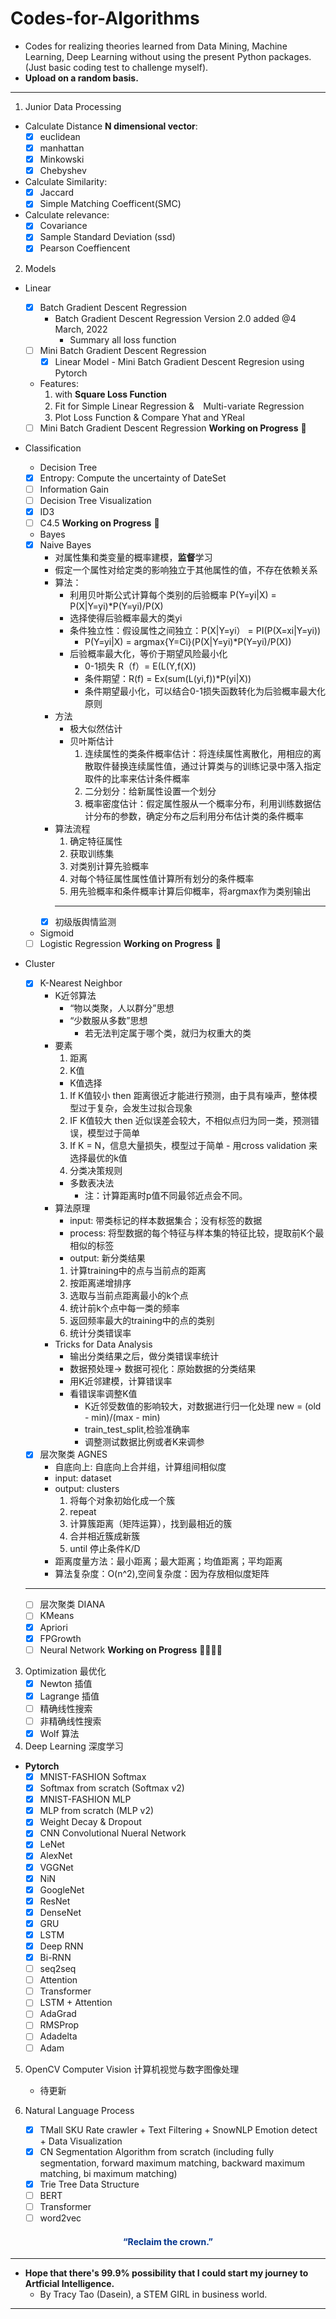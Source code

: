 # Codes-for-Algorithms
- Codes for realizing theories learned from Data Mining, Machine Learning, Deep Learning without using the present Python packages. (Just basic coding test to challenge myself).
- **Upload on a random basis.**

--------

1. Junior Data Processing
  - Calculate Distance **N dimensional vector**:
    - [x] euclidean
    - [x] manhattan
    - [x] Minkowski
    - [x] Chebyshev
  - Calculate Similarity: 
    - [x] Jaccard
    - [x] Simple Matching Coefficent(SMC) 
  - Calculate relevance:
    - [x] Covariance
    - [x] Sample Standard Deviation (ssd)
    - [x] Pearson Coeffiencent 
2. Models
  - Linear
    - [x] Batch Gradient Descent Regression 
      - Batch Gradient Descent Regression Version 2.0 added @4 March, 2022 
        - Summary all loss function   
    - [ ] Mini Batch Gradient Descent Regression
      - [x] Linear Model - Mini Batch Gradient Descent Regresion using Pytorch  
    - Features:
      1. with **Square Loss Function**
      2. Fit for Simple Linear Regression &　Multi-variate Regression
      4. Plot Loss Function & Compare Yhat and YReal

    - [ ] Mini Batch Gradient Descent Regression **Working on Progress** 🦾
  - Classification
    - Decision Tree 
     - [x] Entropy: Compute the uncertainty of DateSet 
     - [ ] Information Gain
     - [ ] Decision Tree Visualization 
     - [x] ID3 
     - [ ] C4.5 **Working on Progress** 🦾
    - Bayes
     - [x] Naive Bayes
       - 对属性集和类变量的概率建模，**监督**学习
       - 假定一个属性对给定类的影响独立于其他属性的值，不存在依赖关系
       - 算法：
         - 利用贝叶斯公式计算每个类别的后验概率 P(Y=yi|X) = P(X|Y=yi)*P(Y=yi)/P(X)
         - 选择使得后验概率最大的类yi
         - 条件独立性：假设属性之间独立：P(X|Y=yi） = PI(P(X=xi|Y=yi))
            - P(Y=yi|X) = argmax{Y=Ci}(P(X|Y=yi)*P(Y=yi)/P(X))
         - 后验概率最大化，等价于期望风险最小化
            - 0-1损失 R（f）= E(L(Y,f(X))
            - 条件期望：R(f) = Ex(sum(L(yi,f))*P(yi|X))
            - 条件期望最小化，可以结合0-1损失函数转化为后验概率最大化原则
        - 方法
          - 极大似然估计
          - 贝叶斯估计
            1. 连续属性的类条件概率估计：将连续属性离散化，用相应的离散取件替换连续属性值，通过计算类与的训练记录中落入指定取件的比率来估计条件概率
            2. 二分划分：给新属性设置一个划分
            3. 概率密度估计：假定属性服从一个概率分布，利用训练数据估计分布的参数，确定分布之后利用分布估计类的条件概率
        - 算法流程
          1. 确定特征属性
          2. 获取训练集
          3. 对类别计算先验概率
          4. 对每个特征属性属性值计算所有划分的条件概率
          5. 用先验概率和条件概率计算后仰概率，将argmax作为类别输出
          -----
         - [x] 初级版舆情监测 
    - Sigmoid
     - [ ] Logistic Regression **Working on Progress** 🦾
  - Cluster
    - [x] K-Nearest Neighbor
        - K近邻算法
          - “物以类聚，人以群分”思想
          - “少数服从多数”思想
            - 若无法判定属于哪个类，就归为权重大的类
        - 要素
          1. 距离
          2. K值
            - K值选择
            1. If K值较小 then 距离很近才能进行预测，由于具有噪声，整体模型过于复杂，会发生过拟合现象
            2. IF K值较大 then 近似误差会较大，不相似点归为同一类，预测错误，模型过于简单
            3. If K = N，信息大量损失，模型过于简单
              - 用cross validation 来选择最优的k值
          3. 分类决策规则
          - 多数表决法
            - 注：计算距离时p值不同最邻近点会不同。
        - 算法原理
          - input: 带类标记的样本数据集合；没有标签的数据
          - process: 将型数据的每个特征与样本集的特征比较，提取前K个最相似的标签
          - output: 新分类结果
          1. 计算training中的点与当前点的距离
          2. 按距离递增排序
          3. 选取与当前点距离最小的k个点
          4. 统计前k个点中每一类的频率
          5. 返回频率最大的training中的点的类别
          6. 统计分类错误率
        - Tricks for Data Analysis
          - 输出分类结果之后，做分类错误率统计
          - 数据预处理-> 数据可视化：原始数据的分类结果
          - 用K近邻建模，计算错误率
          - 看错误率调整K值
            - K近邻受数值的影响较大，对数据进行归一化处理 new = (old - min)/(max - min)
            - train_test_split,检验准确率
            - 调整测试数据比例或者K来调参
    - [x] 层次聚类 AGNES
        - 自底向上: 自底向上合并组，计算组间相似度
        - input: dataset
        - output: clusters
          1. 将每个对象初始化成一个簇
          2. repeat
          3. 计算簇距离（矩阵运算），找到最相近的簇
          4. 合并相近簇成新簇
          5. until 停止条件K/D
        - 距离度量方法：最小距离；最大距离；均值距离；平均距离
        - 算法复杂度：O(n^2),空间复杂度：因为存放相似度矩阵
    ------
    - [ ] 层次聚类 DIANA 
    - [ ] KMeans
    - [x] Apriori
    - [x] FPGrowth  
    - [ ] Neural Network **Working on Progress** 👻👻👻👻
3. Optimization 最优化
    - [x] Newton 插值
    - [x] Lagrange 插值
    - [ ] 精确线性搜索
    - [ ] 非精确线性搜索
    - [x] Wolf 算法

4. Deep Learning 深度学习
- **Pytorch** 
  - [x] MNIST-FASHION Softmax
  - [x] Softmax from scratch (Softmax v2)
  - [x] MNIST-FASHION MLP 
  - [x] MLP from scratch (MLP v2)
  - [x] Weight Decay & Dropout
  - [x] CNN Convolutional Nueral Network 
  - [x] LeNet
  - [x] AlexNet
  - [x] VGGNet
  - [x] NiN
  - [x] GoogleNet
  - [x] ResNet
  - [x] DenseNet
  - [x] GRU
  - [x] LSTM 
  - [x] Deep RNN
  - [x] Bi-RNN
  - [ ] seq2seq
  - [ ] Attention
  - [ ] Transformer
  - [ ] LSTM + Attention
  - [ ] AdaGrad
  - [ ] RMSProp
  - [ ] Adadelta
  - [ ] Adam

5. OpenCV Computer Vision 计算机视觉与数字图像处理
    - 待更新

6. Natural Language Process 
    - [x] TMall SKU Rate crawler + Text Filtering + SnowNLP Emotion detect + Data Visualization
    - [x] CN Segmentation Algorithm from scratch (including fully segmentation, forward maximum matching, backward maximum matching, bi maximum matching) 
    - [x] Trie Tree Data Structure 
    - [ ] BERT
    - [ ] Transformer
    - [ ] word2vec

#### <div align="center"><font color='#00338D'>“Reclaim the crown.”</font></div> 
---
- **Hope that there's 99.9% possibility that I could start my journey to Artficial Intelligence.**
  - By Tracy Tao (Dasein), a STEM GIRL in business world.
---

    
